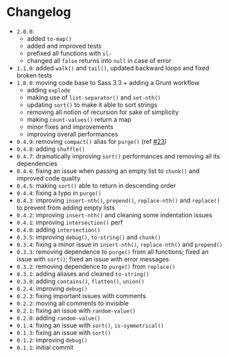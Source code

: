 # Changelog

* `2.0.0`: 
    * added `to-map()`
    * added and improved tests
    * prefixed all functions with `sl-`
    * changed all `false` returns into `null` in case of error
* `1.1.0`: added `walk()` and `tail()`, updated backward loops and fixed broken tests
* `1.0.0`: moving code base to Sass 3.3 + adding a Grunt workflow
    * adding `explode`
    * making use of `list-separator()` and `set-nth()`
    * updating `sort()` to make it able to sort strings
    * removing all notion of recursion for sake of simplicity
    * making `count-values()` return a map
    * minor fixes and improvements
    * improving overall performances
* `0.4.9`: removing `compact()` alias for `purge()` (ref [#23](https://github.com/Team-Sass/SassyLists/issues/23))
* `0.4.8`: adding `shuffle()`
* `0.4.7`: dramatically improving `sort()` performances and removing all its dependencies
* `0.4.6`: fixing an issue when passing an empty list to `chunk()` and improved code quality
* `0.4.5`: making `sort()` able to return in descending order
* `0.4.4`: fixing a typo in `purge()`
* `0.4.3`: improving `insert-nth()`, `prepend()`, `replace-nth()` and `replace()` to prevent from adding empty lists
* `0.4.2`: improving `insert-nth()` and cleaning some indentation issues
* `0.4.1`: improving `intersection()` perf
* `0.4.0`: adding `intersection()`
* `0.3.5`: improving `debug()`, `to-string()` and `chunk()`
* `0.3.4`: fixing a minor issue in `insert-nth()`, `replace-nth()` and `prepend()`
* `0.3.3`: removing dependence to `purge()` from all functions; fixed an issue with `sort()`; fixed an issue with error messages
* `0.3.2`: removing dependence to `purge()` from `replace()`
* `0.3.1`: adding aliases and cleaned `to-string()`
* `0.3.0`: adding `contains()`, `flatten()`, `union()`
* `0.2.4`: improving `debug()`
* `0.2.3`: fixing important issues with comments
* `0.2.2`: moving all comments to invisible
* `0.2.1`: fixing an issue with `random-value()`
* `0.2.0`: adding `random-value()`
* `0.1.4`: fixing an issue with `sort()`, `is-symmetrical()`
* `0.1.3`: fixing an issue with `sort()`
* `0.1.2`: improving `debug()`
* `0.1.1`: initial commit
